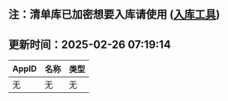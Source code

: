 ## 注：清单库已加密想要入库请使用 ([入库工具](https://github.com/BlankTMing/ManifestAutoUpdate/releases))

## 更新时间：2025-02-26 07:19:14
| AppID | 名称 | 类型  |
| :-------------------- | :----------------------------- | :----------- |
| 无 | 无 | 无 |
